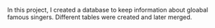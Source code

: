 In this project, I created a database to keep information about gloabal famous singers. 
Different tables were created and later merged.
